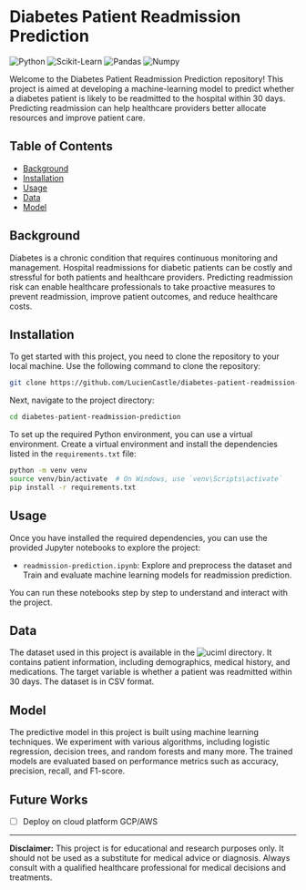 # Diabetes Patient Readmission Prediction

![Python](https://img.shields.io/badge/Python-3.7%20%7C%203.8%20%7C%203.9-blue)
![Scikit-Learn](https://img.shields.io/badge/Scikit--Learn-1.2.2-orange)
![Pandas](https://img.shields.io/badge/Pandas-1.5.3-green)
![Numpy](https://img.shields.io/badge/Numpy-1.23.5-red)

Welcome to the Diabetes Patient Readmission Prediction repository! This project is aimed at developing a machine-learning model to predict whether a diabetes patient is likely to be readmitted to the hospital within 30 days. Predicting readmission can help healthcare providers better allocate resources and improve patient care.

## Table of Contents
- [Background](#background)
- [Installation](#installation)
- [Usage](#usage)
- [Data](#data)
- [Model](#model)

## Background

Diabetes is a chronic condition that requires continuous monitoring and management. Hospital readmissions for diabetic patients can be costly and stressful for both patients and healthcare providers. Predicting readmission risk can enable healthcare professionals to take proactive measures to prevent readmission, improve patient outcomes, and reduce healthcare costs.

## Installation

To get started with this project, you need to clone the repository to your local machine. Use the following command to clone the repository:

```bash
git clone https://github.com/LucienCastle/diabetes-patient-readmission-prediction.git
```

Next, navigate to the project directory:

```bash
cd diabetes-patient-readmission-prediction
```

To set up the required Python environment, you can use a virtual environment. Create a virtual environment and install the dependencies listed in the `requirements.txt` file:

```bash
python -m venv venv
source venv/bin/activate  # On Windows, use `venv\Scripts\activate`
pip install -r requirements.txt
```

## Usage

Once you have installed the required dependencies, you can use the provided Jupyter notebooks to explore the project:

- `readmission-prediction.ipynb`: Explore and preprocess the dataset and Train and evaluate machine learning models for readmission prediction.

You can run these notebooks step by step to understand and interact with the project.

## Data

The dataset used in this project is available in the ![uciml directory](https://archive.ics.uci.edu/dataset/296/diabetes+130-us+hospitals+for+years+1999-2008). It contains patient information, including demographics, medical history, and medications. The target variable is whether a patient was readmitted within 30 days. The dataset is in CSV format.

## Model

The predictive model in this project is built using machine learning techniques. We experiment with various algorithms, including logistic regression, decision trees, and random forests and many more. The trained models are evaluated based on performance metrics such as accuracy, precision, recall, and F1-score.

## Future Works

- [ ] Deploy on cloud platform GCP/AWS

---

**Disclaimer:** This project is for educational and research purposes only. It should not be used as a substitute for medical advice or diagnosis. Always consult with a qualified healthcare professional for medical decisions and treatments.

